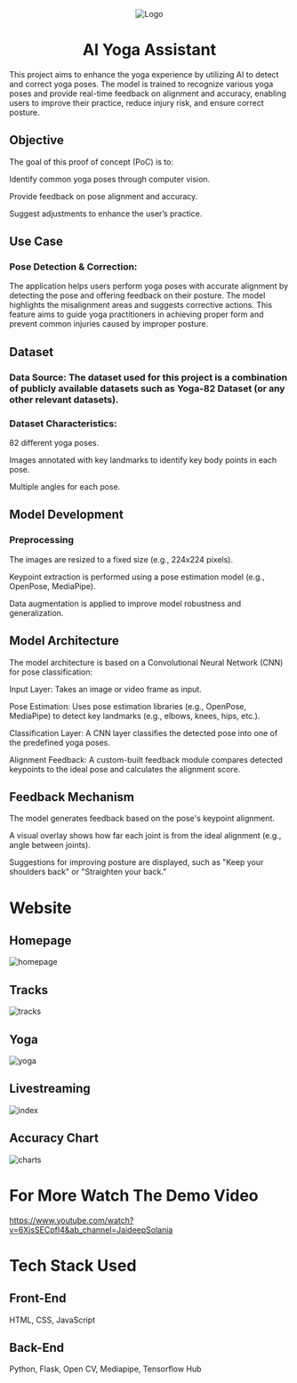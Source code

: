 
<div align="center">
   <img alt="Logo" src="https://user-images.githubusercontent.com/90816300/174459628-275795d3-8ef7-4248-af3f-6dd82859299a.png" />
</div>

<h1 align="center">
AI Yoga Assistant
</h1>    

This project aims to enhance the yoga experience by utilizing AI to detect and correct yoga poses. The model is trained to recognize various yoga poses and provide real-time feedback on alignment and accuracy, enabling users to improve their practice, reduce injury risk, and ensure correct posture.

## Objective
The goal of this proof of concept (PoC) is to:

Identify common yoga poses through computer vision.

Provide feedback on pose alignment and accuracy.

Suggest adjustments to enhance the user’s practice.

## Use Case

### Pose Detection & Correction:

The application helps users perform yoga poses with accurate alignment by detecting the pose and offering feedback on their posture. The model highlights the misalignment areas and suggests corrective actions. This feature aims to guide yoga practitioners in achieving proper form and prevent common injuries caused by improper posture.

## Dataset

### Data Source: The dataset used for this project is a combination of publicly available datasets such as Yoga-82 Dataset (or any other relevant datasets).
### Dataset Characteristics:
82 different yoga poses.

Images annotated with key landmarks to identify key body points in each pose.

Multiple angles for each pose.


## Model Development

### Preprocessing
The images are resized to a fixed size (e.g., 224x224 pixels).

Keypoint extraction is performed using a pose estimation model (e.g., OpenPose, MediaPipe).

Data augmentation is applied to improve model robustness and generalization.

## Model Architecture

The model architecture is based on a Convolutional Neural Network (CNN) for pose classification:


Input Layer: Takes an image or video frame as input.

Pose Estimation: Uses pose estimation libraries (e.g., OpenPose, MediaPipe) to detect key landmarks (e.g., elbows, knees, hips, etc.).

Classification Layer: A CNN layer classifies the detected pose into one of the predefined yoga poses.

Alignment Feedback: A custom-built feedback module compares detected keypoints to the ideal pose and calculates the alignment score.

## Feedback Mechanism
The model generates feedback based on the pose's keypoint alignment.

A visual overlay shows how far each joint is from the ideal alignment (e.g., angle between joints).

Suggestions for improving posture are displayed, such as "Keep your shoulders back" or "Straighten your back."

# Website

## Homepage

![homepage](https://user-images.githubusercontent.com/90816300/174463611-3a1c1176-c28d-47ce-bdb8-79ed10ed03c5.png)

## Tracks

![tracks](https://user-images.githubusercontent.com/90816300/174463628-fb45f921-f1ef-4173-b648-1f42c1f454ae.png)

## Yoga

![yoga](https://user-images.githubusercontent.com/90816300/174463632-03670f77-3d97-4fde-8bea-03d8c793d0de.png)

## Livestreaming

![index](https://user-images.githubusercontent.com/90816300/174463641-6c63844a-3f6c-46e5-a7ec-c40ff4dc5048.png)

## Accuracy Chart

![charts](https://user-images.githubusercontent.com/90816300/174463655-e37138f1-1651-4898-85ec-216864a502b9.png)

# For More Watch The Demo Video

https://www.youtube.com/watch?v=6XjsSECpfI4&ab_channel=JaideepSolania

# Tech Stack Used

## Front-End 

HTML, CSS, JavaScript

## Back-End

Python, Flask, Open CV, Mediapipe, Tensorflow Hub

